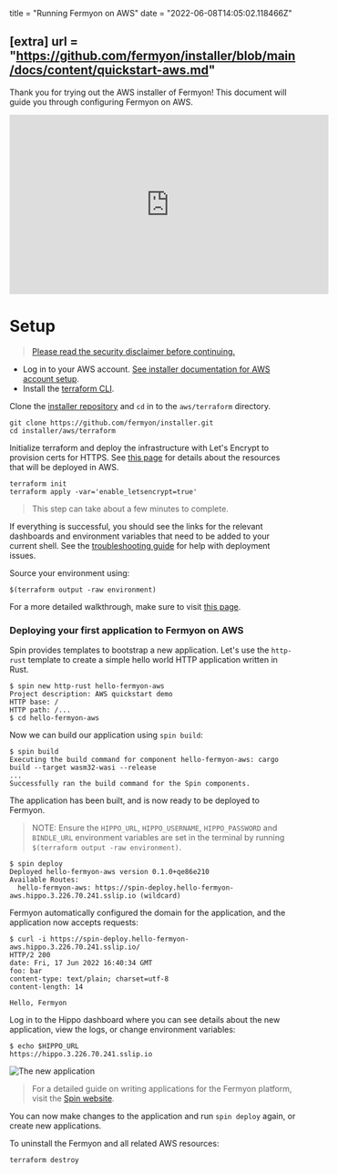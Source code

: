 title = "Running Fermyon on AWS"
date = "2022-06-08T14:05:02.118466Z"

[extra]
url = "https://github.com/fermyon/installer/blob/main/docs/content/quickstart-aws.md"
---

Thank you for trying out the AWS installer of Fermyon! This document will guide
you through configuring Fermyon on AWS.

<iframe width="560" height="315" src="https://www.youtube.com/embed/rrkF8A_Ww5A" title="YouTube video player" frameborder="0" allow="accelerometer; autoplay; clipboard-write; encrypted-media; gyroscope; picture-in-picture" allowfullscreen></iframe>

# Setup
> [Please read the security disclaimer before continuing.](https://github.com/fermyon/installer/tree/main/aws#security-disclaimer)

- Log in to your AWS account. [See installer documentation for AWS account setup](https://github.com/fermyon/installer/tree/main/aws#prerequisites).
- Install the [terraform CLI](https://learn.hashicorp.com/tutorials/terraform/install-cli#install-terraform).

Clone the [installer repository](https://github.com/fermyon/installer) and `cd` in to the `aws/terraform` directory.

```console
git clone https://github.com/fermyon/installer.git
cd installer/aws/terraform
```

Initialize terraform and deploy the infrastructure with Let's Encrypt to provision certs for HTTPS. See [this page](https://github.com/fermyon/installer/tree/main/aws#resources-deployed) for details about the resources that will be deployed in AWS.

```console
terraform init
terraform apply -var='enable_letsencrypt=true'
```

> This step can take about a few minutes to complete.

If everything is successful, you should see the links for the relevant dashboards and
environment variables that need to be added to your current shell. See the [troubleshooting guide](https://github.com/fermyon/installer/tree/main/aws#troubleshootingdebugging) for help with deployment issues.

Source your environment using:

```console
$(terraform output -raw environment)
```

For a more detailed walkthrough, make sure to visit [this page](https://github.com/fermyon/installer/tree/main/aws).

### Deploying your first application to Fermyon on AWS

Spin provides templates to bootstrap a new application. Let's use the `http-rust` template to create
a simple hello world HTTP application written in Rust.

```console
$ spin new http-rust hello-fermyon-aws
Project description: AWS quickstart demo
HTTP base: /
HTTP path: /...
$ cd hello-fermyon-aws
```

Now we can build our application using `spin build`:
```console
$ spin build
Executing the build command for component hello-fermyon-aws: cargo build --target wasm32-wasi --release
...
Successfully ran the build command for the Spin components.
```

The application has been built, and is now ready to be deployed to Fermyon.

> NOTE: Ensure the `HIPPO_URL`, `HIPPO_USERNAME`, `HIPPO_PASSWORD` and `BINDLE_URL` environment variables are set
in the terminal by running `$(terraform output -raw environment)`.

```console
$ spin deploy
Deployed hello-fermyon-aws version 0.1.0+qe86e210
Available Routes:
  hello-fermyon-aws: https://spin-deploy.hello-fermyon-aws.hippo.3.226.70.241.sslip.io (wildcard)
```

Fermyon automatically configured the domain for the application, and the application
now accepts requests:

```console
$ curl -i https://spin-deploy.hello-fermyon-aws.hippo.3.226.70.241.sslip.io/
HTTP/2 200
date: Fri, 17 Jun 2022 16:40:34 GMT
foo: bar
content-type: text/plain; charset=utf-8
content-length: 14

Hello, Fermyon
```

Log in to the Hippo dashboard where you can see details about the new application, view the logs, or change environment variables:

```console
$ echo $HIPPO_URL
https://hippo.3.226.70.241.sslip.io
```

![The new application](static/image/docs/hippo-app-aws.png)

> For a detailed guide on writing applications for the Fermyon platform, visit
> the [Spin website](https://spin.fermyon.dev).

You can now make changes to the application and run `spin deploy` again, or
create new applications.

To uninstall the Fermyon and all related AWS resources:
```console
terraform destroy
```
